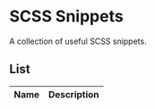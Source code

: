 # SCSS Snippets

A collection of useful SCSS snippets.

## List

| Name | Description |
| :--- | :---------- |
